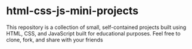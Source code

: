 # html-css-js-mini-projects
This repository is a collection of small, self-contained projects built using HTML, CSS, and JavaScript built for educational purposes. Feel free to clone, fork, and share with your friends
